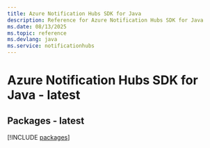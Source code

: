 ```yaml
---
title: Azure Notification Hubs SDK for Java
description: Reference for Azure Notification Hubs SDK for Java
ms.date: 08/13/2025
ms.topic: reference
ms.devlang: java
ms.service: notificationhubs
---
```

# Azure Notification Hubs SDK for Java - latest
## Packages - latest
[!INCLUDE [packages](notification-hubs-index.md)]